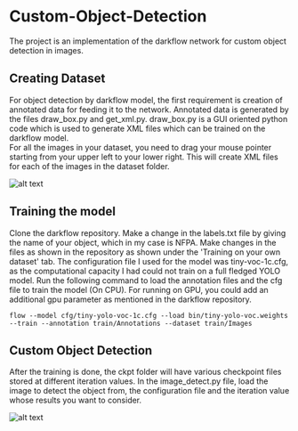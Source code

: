 # Custom-Object-Detection
The project is an implementation of the darkflow network for custom object detection in images.

## Creating Dataset
For object detection by darkflow model, the first requirement is creation of annotated data for feeding it to the network. Annotated data is generated by the files draw_box.py and get_xml.py. 
draw_box.py is a GUI oriented python code which is used to generate XML files which can be trained on the darkflow model.  
For all the images in your dataset, you need to drag your mouse pointer starting from your upper left to your lower right. This will create XML files for each of the images in the dataset folder. 

![alt text](https://github.com/priyamehta01/Custom-Object-Detection/tree/master/images/gui.png)

## Training the model 
Clone the darkflow repository. 
Make a change in the labels.txt file by giving the name of your object, which in my case is NFPA. 
Make changes in the files as shown in the repository as shown under the 'Training on your own dataset' tab. 
The configuration file I used for the model was tiny-voc-1c.cfg, as the computational capacity I had could not train on a full fledged YOLO model.
Run the following command to load the annotation files and the cfg file to train the model (On CPU). For running on GPU, you could add an additional gpu parameter as mentioned in the darkflow repository.  
```
flow --model cfg/tiny-yolo-voc-1c.cfg --load bin/tiny-yolo-voc.weights --train --annotation train/Annotations --dataset train/Images
```

## Custom Object Detection
After the training is done, the ckpt folder will have various checkpoint files stored at different iteration values. In the image_detect.py file, load the image to detect the object from, the configuration file and the iteration value whose results you want to consider. 

![alt text](https://github.com/priyamehta01/Custom-Object-Detection/tree/master/images/output.png)

